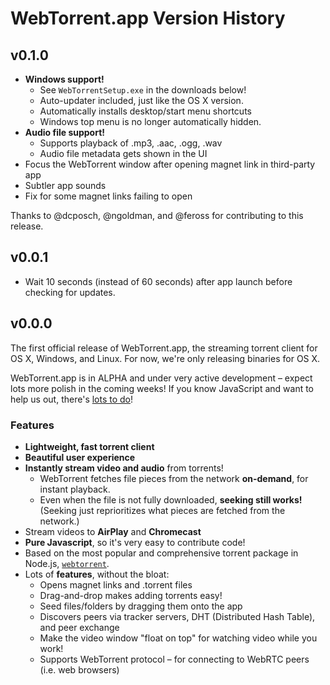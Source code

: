 # WebTorrent.app Version History

## v0.1.0

- **Windows support!**
  - See `WebTorrentSetup.exe` in the downloads below!
  - Auto-updater included, just like the OS X version.
  - Automatically installs desktop/start menu shortcuts
  - Windows top menu is no longer automatically hidden.
- **Audio file support!**
  - Supports playback of .mp3, .aac, .ogg, .wav
  - Audio file metadata gets shown in the UI
- Focus the WebTorrent window after opening magnet link in third-party app
- Subtler app sounds
- Fix for some magnet links failing to open

Thanks to @dcposch, @ngoldman, and @feross for contributing to this release.

## v0.0.1

- Wait 10 seconds (instead of 60 seconds) after app launch before checking for updates.

## v0.0.0

The first official release of WebTorrent.app, the streaming torrent client for OS X,
Windows, and Linux. For now, we're only releasing binaries for OS X.

WebTorrent.app is in ALPHA and under very active development – expect lots more polish in
the coming weeks! If you know JavaScript and want to help us out, there's
[lots to do](https://github.com/feross/webtorrent-app/issues?q=is%3Aissue+is%3Aopen+label%3A%22good+first+contribution%22)!

### Features

- **Lightweight, fast torrent client**
- **Beautiful user experience**
- **Instantly stream video and audio** from torrents!
  - WebTorrent fetches file pieces from the network **on-demand**, for instant playback.
  - Even when the file is not fully downloaded, **seeking still works!** (Seeking just reprioritizes what pieces are fetched from the network.)
- Stream videos to **AirPlay** and **Chromecast**
- **Pure Javascript**, so it's very easy to contribute code!
- Based on the most popular and comprehensive torrent package in Node.js, [`webtorrent`](https://www.npmjs.com/package/webtorrent).
- Lots of **features**, without the bloat:
  - Opens magnet links and .torrent files
  - Drag-and-drop makes adding torrents easy!
  - Seed files/folders by dragging them onto the app
  - Discovers peers via tracker servers, DHT (Distributed Hash Table), and peer exchange
  - Make the video window "float on top" for watching video while you work!
  - Supports WebTorrent protocol – for connecting to WebRTC peers (i.e. web browsers)
